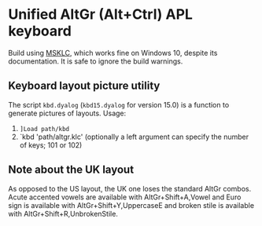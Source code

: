 # Unified AltGr (Alt+Ctrl) APL keyboard
Build using [MSKLC](https://msdn.microsoft.com/en-us/globalization/keyboardlayouts.aspx), which works fine on Windows 10, despite its documentation. It is safe to ignore the build warnings.

## Keyboard layout picture utility

The script `kbd.dyalog` (`kbd15.dyalog` for version 15.0) is a function to generate pictures of layouts. Usage:
1. `]Load path/kbd`
1. `kbd 'path/altgr.klc' (optionally a left argument can specify the number of keys; 101 or 102)

## Note about the UK layout
As opposed to the US layout, the UK one loses the standard AltGr combos. Acute accented vowels are available with AltGr+Shift+A,Vowel and Euro sign is available with AltGr+Shift+Y,UppercaseE and broken stile is available with AltGr+Shift+R,UnbrokenStile.
